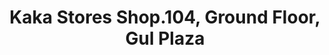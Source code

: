 ---
title: "Kaka Stores Shop.104, Ground Floor, Gul Plaza"
url: /karachi/kaka-stores-shop-104-ground-floor-gul-plaza/
shop: baby goods
---